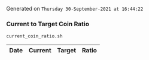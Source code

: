 Generated on `Thursday 30-September-2021 at 16:44:22`

### Current to Target Coin Ratio
`current_coin_ratio.sh`

Date|Current|Target|Ratio
---|---|---|---
